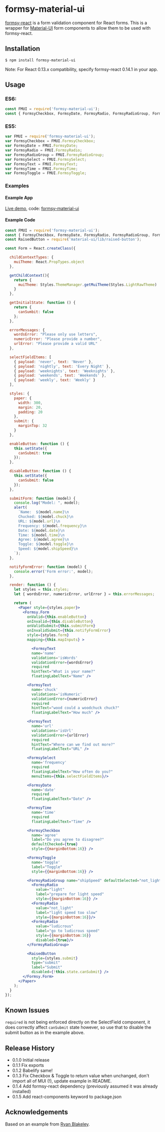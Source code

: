 # formsy-material-ui
[formsy-react](https://github.com/christianalfoni/formsy-react) is a form validation component for React forms.
This is a wrapper for [Material-UI](http://material-ui.com/) form components to allow them to be used with formsy-react.

## Installation

`$ npm install formsy-material-ui`

Note: For React 0.13.x compatibility, specify formsy-react 0.14.1 in your app.

## Usage

### ES6:

```js
const FMUI = require('formsy-material-ui');
const { FormsyCheckbox, FormsyDate, FormsyRadio, FormsyRadioGroup, FormsySelect, FormsyText, FormsyTime, FormsyToggle } = FMUI;
```

### ES5:

```js
var FMUI = require('formsy-material-ui');
var FormsyCheckbox = FMUI.FormsyCheckbox;
var FormsyDate = FMUI.FormsyDate;
var FormsyRadio = FMUI.FormsyRadio;
var FormsyRadioGroup = FMUI.FormsyRadioGroup;
var FormsySelect = FMUI.FormsySelect;
var FormsyText = FMUI.FormsyText;
var FormsyTime = FMUI.FormsyTime;
var FormsyToggle = FMUI.FormsyToggle;
```

### Examples

#### Example App
[Live demo](http://formsy-material-ui.meteor.com), code: [formsy-material-ui](https://github.com/mbrookes/formsy-mui-demo)

#### Example Code
```jsx
const FMUI = require('formsy-material-ui');
const { FormsyCheckbox, FormsyDate, FormsyRadio, FormsyRadioGroup, FormsySelect, FormsyText, FormsyTime, FormsyToggle } = FMUI;
const RaisedButton = require('material-ui/lib/raised-button');

const Form = React.createClass({

  childContextTypes: {
    muiTheme: React.PropTypes.object
  },

  getChildContext(){
    return {
      muiTheme: Styles.ThemeManager.getMuiTheme(Styles.LightRawTheme)
    }
  },

  getInitialState: function () {
    return {
      canSumbit: false
    };
  },

  errorMessages: {
    wordsError: "Please only use letters",
    numericError: "Please provide a number",
    urlError: "Please provide a valid URL"
  },

  selectFieldItems: [
    { payload: 'never', text: 'Never' },
    { payload: 'nightly', text: 'Every Night' },
    { payload: 'weeknights', text: 'Weeknights' },
    { payload: 'weekends', text: 'Weekends' },
    { payload: 'weekly', text: 'Weekly' }
  ],

  styles: {
    paper: {
      width: 300,
      margin: 20,
      padding: 20
    },
    submit: {
      marginTop: 32
    }
  },

  enableButton: function () {
    this.setState({
      canSubmit: true
    });
  },

  disableButton: function () {
    this.setState({
      canSubmit: false
    });
  },

  submitForm: function (model) {
    console.log("Model: ", model);
    alert(
      `Name:  ${model.name}\n
      Chucked: ${model.chuck}\n
      URL: ${model.url}\n
      Frequency: ${model.frequency}\n
      Date: ${model.date}\n
      Time: ${model.time}\n
      Agree: ${model.agree}\n
      Toggle: ${model.toggle}\n
      Speed: ${model.shipSpeed}\n
    `);
  },

  notifyFormError: function (model) {
    console.error('Form error:', model);
  },

  render: function () {
    let styles = this.styles;
    let { wordsError, numericError, urlError } = this.errorMessages;

    return (
      <Paper style={styles.paper}>
        <Formsy.Form
          onValid={this.enableButton}
          onInvalid={this.disableButton}
          onValidSubmit={this.submitForm}
          onInvalidSubmit={this.notifyFormError}
          style={styles.form}
          mapping={this.mapInputs} >

            <FormsyText
            name='name'
            validations='isWords'
            validationError={wordsError}
            required
            hintText="What is your name?"
            floatingLabelText="Name" />

          <FormsyText
            name='chuck'
            validations='isNumeric'
            validationError={numericError}
            required
            hintText="wood could a woodchuck chuck?"
            floatingLabelText="How much" />

          <FormsyText
            name='url'
            validations='isUrl'
            validationError={urlError}
            required
            hintText="Where can we find out more?"
            floatingLabelText="URL" />

          <FormsySelect
            name='frequency'
            required
            floatingLabelText="How often do you?"
            menuItems={this.selectFieldItems}/>

          <FormsyDate
            name='date'
            required
            floatingLabelText="Date" />

          <FormsyTime
            name='time'
            required
            floatingLabelText="Time" />

          <FormsyCheckbox
            name='agree'
            label="Do you agree to disagree?"
            defaultChecked={true}
            style={{marginBottom:16}} />

          <FormsyToggle
            name='toggle'
            label="Toggle"
            style={{marginBottom:16}} />

          <FormsyRadioGroup name="shipSpeed" defaultSelected="not_light">
            <FormsyRadio
              value="light"
              label="prepare for light speed"
              style={{marginBottom:16}} />
            <FormsyRadio
              value="not_light"
              label="light speed too slow"
              style={{marginBottom:16}}/>
            <FormsyRadio
              value="ludicrous"
              label="go to ludicrous speed"
              style={{marginBottom:16}}
              disabled={true}/>
          </FormsyRadioGroup>

          <RaisedButton
            style={styles.submit}
            type="submit"
            label="Submit"
            disabled={!this.state.canSubmit} />
        </Formsy.Form>
      </Paper>
    );
  }
});
```

## Known Issues

`required` is not being enforced directly on the SelectField component, 
it does correctly affect `canSubmit` state however, so use that to disable the submit button as in the example above.


## Release History

* 0.1.0 Initial release
* 0.1.1 Fix exports
* 0.1.2 Babelify same!
* 0.1.3 Fix Checkbox & Toggle to return value when unchanged, don't import all of MUI (!), update example in README.
* 0.1.4 Add formsy-react dependency (previously assumed it was already installed)
* 0.1.5 Add react-components keyword to package.json


## Acknowledgements

Based on an example from [Ryan Blakeley](https://github.com/rblakeley).